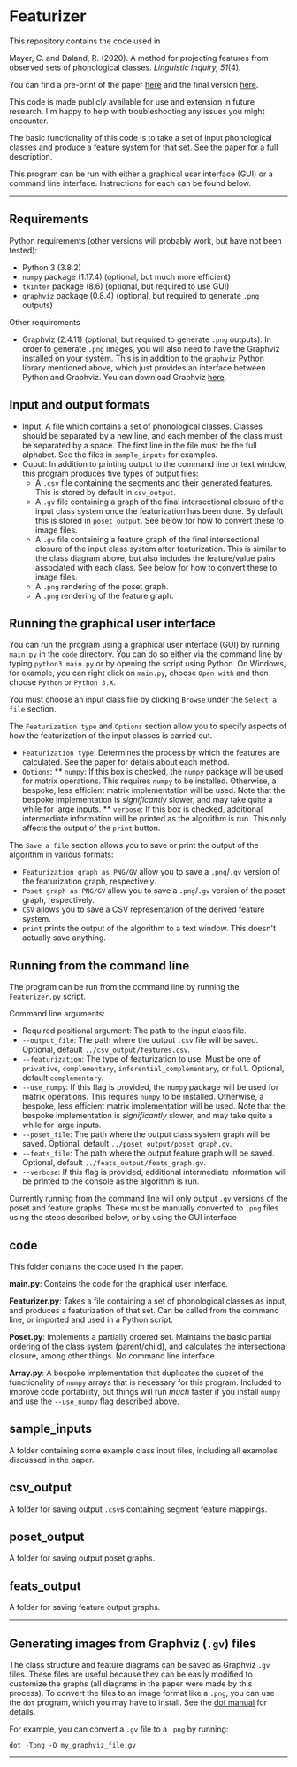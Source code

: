 # Featurizer

This repository contains the code used in

Mayer, C. and Daland, R. (2020). A method for projecting features from observed sets of phonological classes. *Linguistic Inquiry, 51*(4). 

You can find a pre-print of the paper [here](https://linguistics.ucla.edu/people/grads/connormayer/papers/cmayer_rdaland_projecting_features_revised.pdf) and the final version [here](https://www.mitpressjournals.org/doi/abs/10.1162/ling_a_00359).

This code is made publicly available for use and extension in future research. I'm happy to help with troubleshooting any issues you might encounter.

The basic functionality of this code is to take a set of input phonological classes and produce a feature system for that set. See the paper for a full description.

This program can be run with either a graphical user interface (GUI) or a command line interface. Instructions for each can be found below.

---

## Requirements

Python requirements (other versions will probably work, but have not been tested):

* Python 3 (3.8.2)
* `numpy` package (1.17.4) (optional, but much more efficient)
* `tkinter` package (8.6) (optional, but required to use GUI)
* `graphviz` package (0.8.4) (optional, but required to generate `.png` outputs)

Other requirements

* Graphviz (2.4.11) (optional, but required to generate `.png` outputs): In order to generate `.png` images, you will also need to have the Graphviz installed on your system. This is in addition to the `graphviz` Python library mentioned above, which just provides an interface between Python and Graphviz. You can download Graphviz [here](https://graphviz.org/download/).

## Input and output formats

* Input: A file which contains a set of phonological classes. Classes should be separated by a new line, and each member of the class must be separated by a space. The first line in the file must be the full alphabet. See the files in `sample_inputs` for examples.
* Ouput: In addition to printing output to the command line or text window, this program produces five types of output files:
    * A `.csv` file containing the segments and their generated features. This is stored by default in `csv_output`.
    * A `.gv` file containing a graph of the final intersectional closure of the input class system once the featurization has been done. By default this is stored in `poset_output`. See below for how to convert these to image files.
    * A `.gv` file containing a feature graph of the final intersectional closure of the input class system after featurization. This is similar to the class diagram above, but also includes the feature/value pairs associated with each class. See below for how to convert these to image files.
    * A `.png` rendering of the poset graph.
    * A `.png` rendering of the feature graph.
    
## Running the graphical user interface

You can run the program using a graphical user interface (GUI) by running `main.py` in the `code` directory. You can do so either via the command line by typing `python3 main.py` or by opening the script using Python. On Windows, for example, you can right click on `main.py`, choose `Open with` and then choose `Python` or `Python 3.X`. 

You must choose an input class file by clicking `Browse` under the `Select a file` section.

The `Featurization type` and `Options` section allow you to specify aspects of how the featurization of the input classes is carried out.

* `Featurization type`: Determines the process by which the features are calculated. See the paper for details about each method.
* `Options`:
   ** `numpy`: If this box is checked, the `numpy` package will be used for matrix operations. This requires `numpy` to be installed. Otherwise, a bespoke, less efficient matrix implementation will be used. Note that the bespoke implementation is *significantly* slower, and may take quite a while for large inputs.
   ** `verbose`: If this box is checked, additional intermediate information will be printed as the algorithm is run. This only affects the output of the `print` button.
   
The `Save a file` section allows you to save or print the output of the algorithm in various formats:

* `Featurization graph as PNG/GV` allow you to save a `.png`/`.gv` version of the featurization graph, respectively.
* `Poset graph as PNG/GV` allow you to save a `.png`/`.gv` version of the poset graph, respectively.
* `CSV` allows you to save a CSV representation of the derived feature system.
* `print` prints the output of the algorithm to a text window. This doesn't actually save anything.

## Running from the command line

The program can be run from the command line by running the `Featurizer.py` script. 

Command line arguments:

* Required positional argument: The path to the input class file.
* `--output_file`: The path where the output `.csv` file will be saved. Optional, default `../csv_output/features.csv`.
* `--featurization`: The type of featurization to use. Must be one of `privative`, `complementary`, `inferential_complementary`, or `full`. Optional, default `complementary`.
* `--use_numpy`: If this flag is provided, the `numpy` package will be used for matrix operations. This requires `numpy` to be installed. Otherwise, a bespoke, less efficient matrix implementation will be used. Note that the bespoke implementation is *significantly* slower, and may take quite a while for large inputs.
* `--poset_file`: The path where the output class system graph will be saved. Optional, default `../poset_output/poset_graph.gv`.
* `--feats_file`: The path where the output feature graph will be saved. Optional, default `../feats_output/feats_graph.gv`.
* `--verbose`: If this flag is provided, additional intermediate information will be printed to the console as the algorithm is run.

Currently running from the command line will only output `.gv` versions of the poset and feature graphs. These must be manually converted to `.png` files using the steps described below, or by using the GUI interface

## code

This folder contains the code used in the paper.

**main.py**: Contains the code for the graphical user interface.

**Featurizer.py**: Takes a file containing a set of phonological classes as input, and produces a featurization of that set. Can be called from the command line, or imported and used in a Python script.

**Poset.py**: Implements a partially ordered set. Maintains the basic partial ordering of the class system (parent/child), and calculates the intersectional closure, among other things. No command line interface.

**Array.py**: A bespoke implementation that duplicates the subset of the functionality of `numpy` arrays that is necessary for this program. Included to improve code portability, but things will run *much* faster if you install `numpy` and use the `--use_numpy` flag described above.

## sample_inputs

A folder containing some example class input files, including all examples discussed in the paper.

## csv_output

A folder for saving output `.csv`s containing segment feature mappings.

## poset_output

A folder for saving output poset graphs.

## feats_output 

A folder for saving feature output graphs.

---

## Generating images from Graphviz (`.gv`) files

The class structure and feature diagrams can be saved as Graphviz `.gv` files. These files are useful because they can be easily modified to customize the graphs (all diagrams in the paper were made by this process). To convert the files to an image format like a `.png`, you can use the `dot` program, which you may have to install. See the [dot manual](https://www.graphviz.org/doc/info/command.html) for details.

For example, you can convert a `.gv` file to a `.png` by running:

```dot -Tpng -O my_graphviz_file.gv```

---


